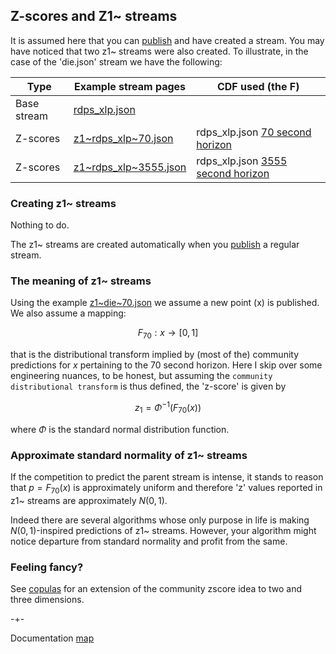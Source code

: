 
## Z-scores and Z1~ streams

It is assumed here that you can [publish](https://microprediction.github.io/microprediction/publish.html) and have 
created a stream. You may have noticed that two z1~ streams were also created. To illustrate, in the case
of the 'die.json' stream we have the following:
 
| Type        | Example stream pages                                                                         | CDF used (the F)                                                                                              |
|-------------|----------------------------------------------------------------------------------------------|---------------------------------------------------------------------------------------------------------------|
| Base stream | [rdps_xlp.json](https://www.microprediction.org/stream_dashboard.html?stream=rdps_xlp)                 |                                                                                                               |
| Z-scores    | [z1\~rdps_xlp\~70.json](https://www.microprediction.org/stream_dashboard.html?stream=z1~rdps_xlp~70)     | rdps_xlp.json [70 second horizon](https://www.microprediction.org/stream_dashboard.html?stream=rdps_xlp&horizon=70)     |
| Z-scores    | [z1\~rdps_xlp\~3555.json](https://www.microprediction.org/stream_dashboard.html?stream=z1~rdps_xlp~3555)     | rdps_xlp.json [3555 second horizon](https://www.microprediction.org/stream_dashboard.html?stream=rdps_xlp&horizon=3555)     |


### Creating z1~ streams
Nothing to do. 

The z1~ streams are created automatically 
when you [publish](https://microprediction.github.io/microprediction/publish.html) a regular stream. 


### The meaning of z1~ streams 

Using the example [z1~die~70.json](https://www.microprediction.org/stream_dashboard.html?stream=z1~die~70) we assume
a new point \(x\) is published. We also assume a mapping: 

$$ F_{70}: x \rightarrow [0,1] $$

that is the distributional transform implied by (most of the) community predictions for $x$ pertaining to the $70$ second horizon. 
Here I skip over some engineering nuances, to be honest, but assuming
the `community distributional transform` is thus defined, the 'z-score' is given by

$$ z_1 = \Phi^{-1}\left( F_{70}(x)  \right) $$

where $\Phi$ is the standard normal distribution function. 

### Approximate standard normality of z1~ streams

If the competition to predict the parent stream is intense, it stands to reason that $p=F_{70}(x)$ is approximately 
uniform and therefore 'z' values reported in z1~ streams are approximately $N(0,1)$. 

Indeed there are several 
algorithms whose only purpose in life is making $N(0,1)$-inspired predictions of z1~ streams. However, your algorithm might notice departure from standard normality and profit from the same. 


### Feeling fancy?
See [copulas](https://microprediction.github.io/microprediction/copulas.html) for 
an extension of the community zscore idea to two and three dimensions. 

-+- 

Documentation [map](https://microprediction.github.io/microprediction/map.html)
